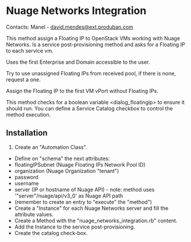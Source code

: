 # Nuage Networks Integration

Contacts: Manel - david.mendes@ext.produban.com

This method assign a Floating IP to OpenStack VMs working with Nuage Networks.
Is a service post-provisioning method and asks for a Floating IP to each service vm.

Uses the first Enterprise and Domain accessible to the user.

Try to use unassigned Floating IPs from received pool, if there is none, request a one.

Assign the Floating IP to the first VM vPort without Floating IPs.

This method checks for a boolean variable <dialog_floatingip> to ensure it should run.
You can define a Service Catalog checkbox <floatingip> to control the method execution.

## Installation

1. Create an "Automation Class".
* Define on "schema" the next attributes:
 * floatingIPSubnet (Nuage Floating IPs Network Pool ID)
 * organization (Nuage Organization "tenant")
 * password
 * username
 * server (IP or hostname of Nuage API) - note: method uses '"server"/nuage/api/v3_0' as Nuage API path
 * (remember to create an entry to "execute" the "method")
* Create a "Instance" for each Nuage Networks server and fill the attribute values.
* Create a Method with the "nuage_networks_integration.rb" content.
* Add the Instance to the service post-provisioning.
* Create the catalog check-box.
